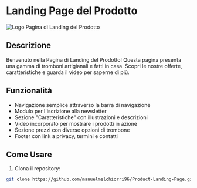 # Landing Page del Prodotto

![Logo Pagina di Landing del Prodotto](https://cdn.freecodecamp.org/testable-projects-fcc/images/product-landing-page-logo.png)

## Descrizione

Benvenuto nella Pagina di Landing del Prodotto! Questa pagina presenta una gamma di tromboni artigianali e fatti in casa. Scopri le nostre offerte, caratteristiche e guarda il video per saperne di più.

## Funzionalità

- Navigazione semplice attraverso la barra di navigazione
- Modulo per l'iscrizione alla newsletter
- Sezione "Caratteristiche" con illustrazioni e descrizioni
- Video incorporato per mostrare i prodotti in azione
- Sezione prezzi con diverse opzioni di trombone
- Footer con link a privacy, termini e contatti

## Come Usare

1. Clona il repository:

```bash
git clone https://github.com/manuelmelchiorri96/Product-Landing-Page.git
```
